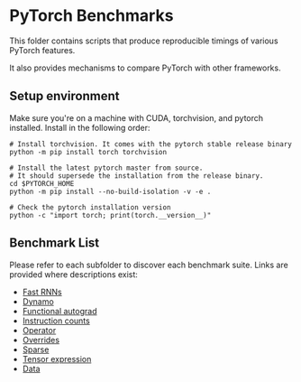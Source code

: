 # PyTorch Benchmarks

This folder contains scripts that produce reproducible timings of various PyTorch features.

It also provides mechanisms to compare PyTorch with other frameworks.

## Setup environment
Make sure you're on a machine with CUDA, torchvision, and pytorch installed. Install in the following order:
```
# Install torchvision. It comes with the pytorch stable release binary
python -m pip install torch torchvision

# Install the latest pytorch master from source.
# It should supersede the installation from the release binary.
cd $PYTORCH_HOME
python -m pip install --no-build-isolation -v -e .

# Check the pytorch installation version
python -c "import torch; print(torch.__version__)"
```

## Benchmark List

Please refer to each subfolder to discover each benchmark suite. Links are provided where descriptions exist:

* [Fast RNNs](fastrnns/README.md)
* [Dynamo](dynamo/README.md)
* [Functional autograd](functional_autograd_benchmark/README.md)
* [Instruction counts](instruction_counts/README.md)
* [Operator](operator_benchmark/README.md)
* [Overrides](overrides_benchmark/README.md)
* [Sparse](sparse/README.md)
* [Tensor expression](tensorexpr/HowToRun.md)
* [Data](data/README.md)
